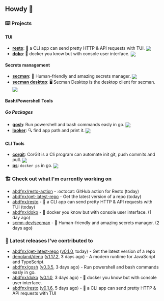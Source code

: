 ## Howdy 👋

### ⌨️ Projects

#### TUI

- [**resto**](https://github.com/abdfnx/resto): 🔗 a CLI app can send pretty HTTP & API requests with TUI. <img src="https://img.shields.io/github/stars/abdfnx/resto?logo=github&style=flat-square" align="center" />
- [**doko**](https://github.com/abdfnx/doko): 🐳 docker you know but with console user interface. <img src="https://img.shields.io/github/stars/abdfnx/doko?logo=github&style=flat-square" align="center" />

#### Secrets management

- [**secman**](https://github.com/scmn-dev/secman): 👊 Human-friendly and amazing secrets manager. <img src="https://img.shields.io/github/stars/scmn-dev/secman?logo=github&style=flat-square" align="center" />
- [**secman desktop**](https://github.com/scmn-dev/desktop): 🖥️ Secman Desktop is the desktop client for secman. <img src="https://img.shields.io/github/stars/scmn-dev/desktop?logo=github&style=flat-square" align="center" />

#### Bash/Powershell Tools

##### Go Packages
- [**gosh**](https://github.com/abdfnx/gosh): Run powershell and bash commands easly in go. <img src="https://img.shields.io/github/stars/abdfnx/gosh?logo=github&style=flat-square" align="center" />
- [**looker**](https://github.com/abdfnx/looker): 🔍 find app path and print it. <img src="https://img.shields.io/github/stars/abdfnx/looker?logo=github&style=flat-square" align="center" />

#### CLI Tools

- [**corgit**](https://github.com/abdfnx/corgit): CorGit is a Cli program can automate init git, push commits and pull. <img src="https://img.shields.io/github/stars/abdfnx/corgit?logo=github&style=flat-square" align="center" />
- [**ps**](https://github.com/scmn-dev/ps): `docker ps` in go. <img src="https://img.shields.io/github/stars/scmn-dev/ps?logo=github&style=flat-square" align="center" />

### 🏗️ Check out what I'm currently working on


- [abdfnx/resto-action](https://github.com/abdfnx/resto-action) - :octocat: GitHub action for Resto (today)
- [abdfnx/get-latest-repo](https://github.com/abdfnx/get-latest-repo) - Get the latest version of a repo (today)
- [abdfnx/resto](https://github.com/abdfnx/resto) - 🔗 a CLI app can send pretty HTTP &amp; API requests with TUI (today)
- [abdfnx/doko](https://github.com/abdfnx/doko) - 🐳 docker you know but with console user interface. (1 day ago)
- [scmn-dev/secman](https://github.com/scmn-dev/secman) - 👊 Human-friendly and amazing secrets manager. (2 days ago)

### 🔭 Latest releases I've contributed to

- [abdfnx/get-latest-repo](https://github.com/abdfnx/get-latest-repo) ([v0.1.0](https://github.com/abdfnx/get-latest-repo/releases/tag/v0.1.0), today) - Get the latest version of a repo
- [denoland/deno](https://github.com/denoland/deno) ([v1.17.2](https://github.com/denoland/deno/releases/tag/v1.17.2), 3 days ago) - A modern runtime for JavaScript and TypeScript.
- [abdfnx/gosh](https://github.com/abdfnx/gosh) ([v0.3.5](https://github.com/abdfnx/gosh/releases/tag/v0.3.5), 3 days ago) - Run powershell and bash commands easly in go.
- [abdfnx/doko](https://github.com/abdfnx/doko) ([v0.1.0](https://github.com/abdfnx/doko/releases/tag/v0.1.0), 3 days ago) - 🐳 docker you know but with console user interface.
- [abdfnx/resto](https://github.com/abdfnx/resto) ([v0.1.6](https://github.com/abdfnx/resto/releases/tag/v0.1.6), 5 days ago) - 🔗 a CLI app can send pretty HTTP &amp; API requests with TUI
